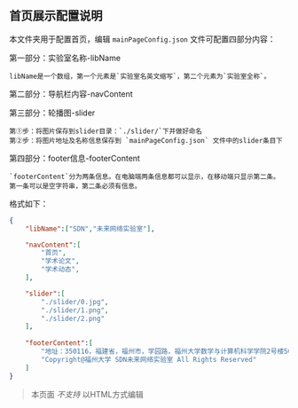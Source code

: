 ## 首页展示配置说明

本文件夹用于配置首页，编辑 `mainPageConfig.json` 文件可配置四部分内容：

第一部分：实验室名称-libName
```
libName是一个数组，第一个元素是`实验室名英文缩写`，第二个元素为`实验室全称`。
```
第二部分：导航栏内容-navContent

第三部分：轮播图-slider
```
第①步：将图片保存到slider目录：`./slider/`下并做好命名
第②步：将图片地址及名称信息保存到 `mainPageConfig.json` 文件中的slider条目下
```
第四部分：footer信息-footerContent
```
`footerContent`分为两条信息。在电脑端两条信息都可以显示，在移动端只显示第二条。
第一条可以是空字符串，第二条必须有信息。
```

格式如下：

```json
{
    "libName":["SDN","未来网络实验室"],

    "navContent":[
        "首页",
        "学术论文",
        "学术动态",
    ],

    "slider":[
        "./slider/0.jpg",
        "./slider/1.png",
        "./slider/2.png"
    ],
    
    "footerContent":[
        "地址：350116，福建省，福州市，学园路，福州大学数学与计算机科学学院2号楼504-2室",
        "Copyright@福州大学 SDN未来网络实验室 All Rights Reserved"
    ]
}
```
> 本页面 *不支持* 以HTML方式编辑